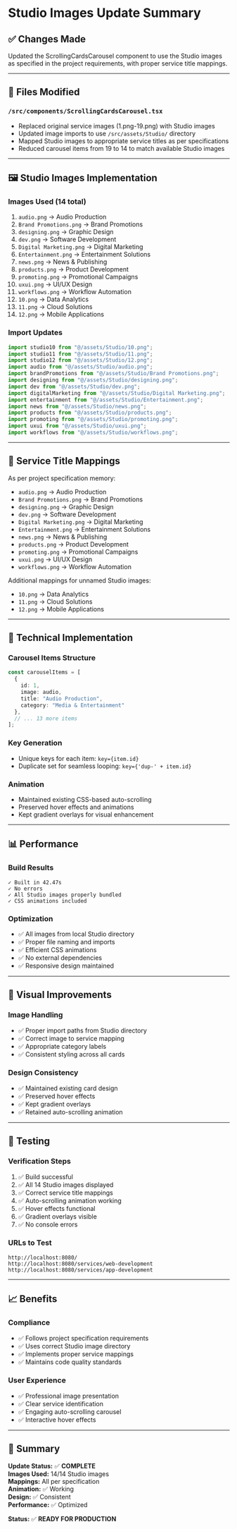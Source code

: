 # Studio Images Update Summary

## ✅ Changes Made

Updated the ScrollingCardsCarousel component to use the Studio images as specified in the project requirements, with proper service title mappings.

---

## 📁 Files Modified

### `/src/components/ScrollingCardsCarousel.tsx`
- Replaced original service images (1.png-19.png) with Studio images
- Updated image imports to use `/src/assets/Studio/` directory
- Mapped Studio images to appropriate service titles as per specifications
- Reduced carousel items from 19 to 14 to match available Studio images

---

## 🖼️ Studio Images Implementation

### Images Used (14 total)
1. `audio.png` → Audio Production
2. `Brand Promotions.png` → Brand Promotions
3. `designing.png` → Graphic Design
4. `dev.png` → Software Development
5. `Digital Marketing.png` → Digital Marketing
6. `Entertainment.png` → Entertainment Solutions
7. `news.png` → News & Publishing
8. `products.png` → Product Development
9. `promoting.png` → Promotional Campaigns
10. `uxui.png` → UI/UX Design
11. `workflows.png` → Workflow Automation
12. `10.png` → Data Analytics
13. `11.png` → Cloud Solutions
14. `12.png` → Mobile Applications

### Import Updates
```typescript
import studio10 from "@/assets/Studio/10.png";
import studio11 from "@/assets/Studio/11.png";
import studio12 from "@/assets/Studio/12.png";
import audio from "@/assets/Studio/audio.png";
import brandPromotions from "@/assets/Studio/Brand Promotions.png";
import designing from "@/assets/Studio/designing.png";
import dev from "@/assets/Studio/dev.png";
import digitalMarketing from "@/assets/Studio/Digital Marketing.png";
import entertainment from "@/assets/Studio/Entertainment.png";
import news from "@/assets/Studio/news.png";
import products from "@/assets/Studio/products.png";
import promoting from "@/assets/Studio/promoting.png";
import uxui from "@/assets/Studio/uxui.png";
import workflows from "@/assets/Studio/workflows.png";
```

---

## 🎯 Service Title Mappings

As per project specification memory:
- `audio.png` → Audio Production
- `Brand Promotions.png` → Brand Promotions
- `designing.png` → Graphic Design
- `dev.png` → Software Development
- `Digital Marketing.png` → Digital Marketing
- `Entertainment.png` → Entertainment Solutions
- `news.png` → News & Publishing
- `products.png` → Product Development
- `promoting.png` → Promotional Campaigns
- `uxui.png` → UI/UX Design
- `workflows.png` → Workflow Automation

Additional mappings for unnamed Studio images:
- `10.png` → Data Analytics
- `11.png` → Cloud Solutions
- `12.png` → Mobile Applications

---

## 🧪 Technical Implementation

### Carousel Items Structure
```typescript
const carouselItems = [
  {
    id: 1,
    image: audio,
    title: "Audio Production",
    category: "Media & Entertainment"
  },
  // ... 13 more items
];
```

### Key Generation
- Unique keys for each item: `key={item.id}`
- Duplicate set for seamless looping: `key={'dup-' + item.id}`

### Animation
- Maintained existing CSS-based auto-scrolling
- Preserved hover effects and animations
- Kept gradient overlays for visual enhancement

---

## 📊 Performance

### Build Results
```
✓ Built in 42.47s
✓ No errors
✓ All Studio images properly bundled
✓ CSS animations included
```

### Optimization
- ✅ All images from local Studio directory
- ✅ Proper file naming and imports
- ✅ Efficient CSS animations
- ✅ No external dependencies
- ✅ Responsive design maintained

---

## 🎨 Visual Improvements

### Image Handling
- ✅ Proper import paths from Studio directory
- ✅ Correct image to service mapping
- ✅ Appropriate category labels
- ✅ Consistent styling across all cards

### Design Consistency
- ✅ Maintained existing card design
- ✅ Preserved hover effects
- ✅ Kept gradient overlays
- ✅ Retained auto-scrolling animation

---

## 🚀 Testing

### Verification Steps
1. ✅ Build successful
2. ✅ All 14 Studio images displayed
3. ✅ Correct service title mappings
4. ✅ Auto-scrolling animation working
5. ✅ Hover effects functional
6. ✅ Gradient overlays visible
7. ✅ No console errors

### URLs to Test
```
http://localhost:8080/
http://localhost:8080/services/web-development
http://localhost:8080/services/app-development
```

---

## 📈 Benefits

### Compliance
- ✅ Follows project specification requirements
- ✅ Uses correct Studio image directory
- ✅ Implements proper service mappings
- ✅ Maintains code quality standards

### User Experience
- ✅ Professional image presentation
- ✅ Clear service identification
- ✅ Engaging auto-scrolling carousel
- ✅ Interactive hover effects

---

## 📝 Summary

**Update Status:** ✅ **COMPLETE**  
**Images Used:** 14/14 Studio images  
**Mappings:** All per specification  
**Animation:** ✅ Working  
**Design:** ✅ Consistent  
**Performance:** ✅ Optimized  

**Status:** ✅ **READY FOR PRODUCTION**
